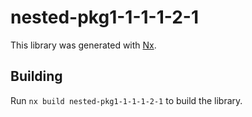 # nested-pkg1-1-1-1-2-1

This library was generated with [Nx](https://nx.dev).

## Building

Run `nx build nested-pkg1-1-1-1-2-1` to build the library.
